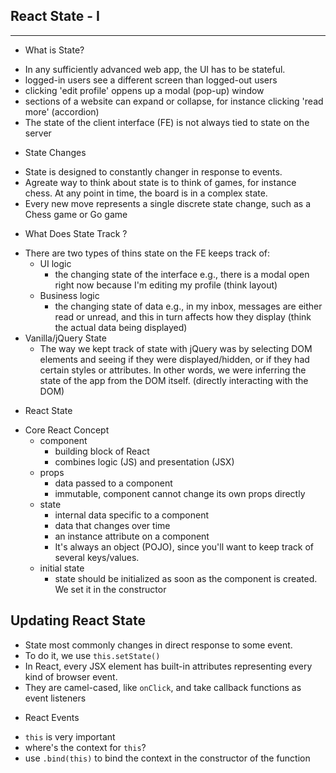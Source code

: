 ## React State - I

---

- What is State?

* In any sufficiently advanced web app, the UI has to be stateful.
* logged-in users see a different screen than logged-out users
* clicking 'edit profile' oppens up a modal (pop-up) window
* sections of a website can expand or collapse, for instance clicking 'read more' (accordion)
* The state of the client interface (FE) is not always tied to state on the server

- State Changes

* State is designed to constantly changer in response to events.
* Agreate way to think about state is to think of games, for instance chess. At any point in time, the board is in a complex state.
* Every new move represents a single discrete state change, such as a Chess game or Go game

- What Does State Track ?

* There are two types of thins state on the FE keeps track of:
  - UI logic
    - the changing state of the interface e.g., there is a modal open right now because I'm editing my profile
      (think layout)
  - Business logic
    - the changing state of data e.g., in my inbox, messages are either read or unread, and this in turn affects how they display
      (think the actual data being displayed)
* Vanilla/jQuery State
  - The way we kept track of state with jQuery was by selecting DOM elements and seeing if they were displayed/hidden, or if they had certain styles or attributes. In other words, we were inferring the state of the app from the DOM itself. (directly interacting with the DOM)

- React State

* Core React Concept
  - component
    - building block of React
    - combines logic (JS) and presentation (JSX)
  - props
    - data passed to a component
    - immutable, component cannot change its own props directly
  - state
    - internal data specific to a component
    - data that changes over time
    - an instance attribute on a component
    - It's always an object (POJO), since you'll want to keep track of several keys/values.
  - initial state
    - state should be initialized as soon as the component is created. We set it in the constructor

## Updating React State

- State most commonly changes in direct response to some event.
- To do it, we use `this.setState()`
- In React, every JSX element has built-in attributes representing every kind of browser event.
- They are camel-cased, like `onClick`, and take callback functions as event listeners

* React Events

- `this` is very important
- where's the context for `this`?
- use `.bind(this)` to bind the context in the constructor of the function
